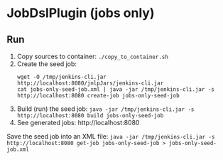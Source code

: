 # JobDslPlugin (jobs only)

## Run

1. Copy sources to container: `./copy_to_container.sh`
2. Create the seed job:
    ```shell
    wget -O /tmp/jenkins-cli.jar http://localhost:8080/jnlpJars/jenkins-cli.jar
    cat jobs-only-seed-job.xml | java -jar /tmp/jenkins-cli.jar -s http://localhost:8080 create-job jobs-only-seed-job
    ```
3. Build (run) the seed job: `java -jar /tmp/jenkins-cli.jar -s http://localhost:8080 build jobs-only-seed-job`
4. See generated jobs: http://localhost:8080

Save the seed job into an XML file:
`java -jar /tmp/jenkins-cli.jar -s http://localhost:8080 get-job jobs-only-seed-job > jobs-only-seed-job.xml`
